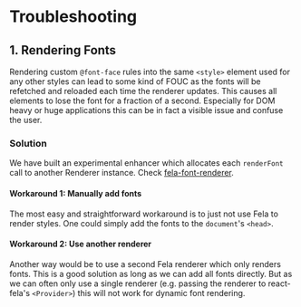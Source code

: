 # Troubleshooting

## 1. Rendering Fonts
Rendering custom `@font-face` rules into the same `<style>` element used for any other styles can lead to some kind of FOUC as the fonts will be refetched and reloaded each time the renderer updates. This causes all elements to lose the font for a fraction of a second. Especially for DOM heavy or huge applications this can be in fact a visible issue and confuse the user.

### Solution
We have built an experimental enhancer which allocates each `renderFont` call to another Renderer instance. Check [fela-font-renderer](https://github.com/rofrischmann/fela/tree/master/packages/fela-font-renderer).

#### Workaround 1: Manually add fonts
The most easy and straightforward workaround is to just not use Fela to render styles. One could simply add the fonts to the `document`'s `<head>`.

#### Workaround 2: Use another renderer
Another way would be to use a second Fela renderer which only renders fonts. This is a good solution as long as we can add all fonts directly. But as we can often only use a single renderer (e.g. passing the renderer to react-fela's `<Provider>`) this will not work for dynamic font rendering.
